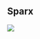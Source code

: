 ## Sparx

[<img src="http://sparx.readthedocs.io/en/latest/_images/logo.png">](http://sparx.readthedocs.org/)